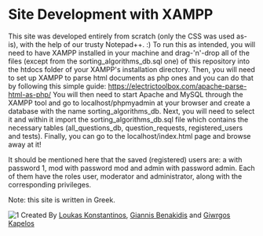 # Site Development with XAMPP

This site was developed entirely from scratch (only the CSS was used as-is), with the help of our trusty Notepad++. :)
To run this as intended, you will need to have XAMPP installed in your machine and drag-'n'-drop all of the files (except from
the sorting_algorithms_db.sql one) of this repository into the htdocs folder of your XAMPP's installation directory. Then,
you will need to set up XAMPP to parse html documents as php ones and you can do that by following this simple guide:
https://electrictoolbox.com/apache-parse-html-as-php/
You will then need to start Apache and MySQL through the XAMPP tool and go to localhost/phpmyadmin at
your browser and create a database with the name sorting_algorithms_db. Next, you will need to select it and within it
import the sorting_algorithms_db.sql file which contains the necessary tables (all_questions_db, question_requests, registered_users and tests).
Finally, you can go to the localhost/index.html page and browse away at it!

It should be mentioned here that the saved (registered) users are: 
a with password 1,
mod with password mod and
admin with password admin.
Each of them have the roles user, moderator and administrator, along with the corresponding privileges.

Note: this site is written in Greek.

![1](https://user-images.githubusercontent.com/105225491/172657137-d800ecf4-d640-46ae-b53d-ecd1f7258d6e.png)
Created By [Loukas Konstantinos](https://github.com/KostasLoukas), [Giannis Benakidis](https://github.com/GBenakidis) and [Giwrgos Kapelos](https://github.com/GiwrgosKapelos)
